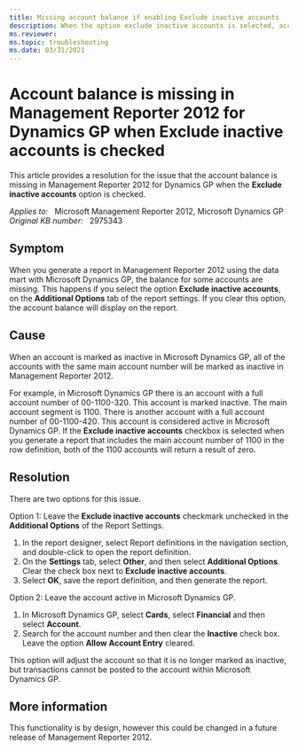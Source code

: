 ```yaml
---
title: Missing account balance if enabling Exclude inactive accounts
description: When the option exclude inactive accounts is selected, account balances are missing from Management Reporter 2012 reports. Provides a resolution.
ms.reviewer: 
ms.topic: troubleshooting
ms.date: 03/31/2021
---
```

# Account balance is missing in Management Reporter 2012 for Dynamics GP when Exclude inactive accounts is checked

This article provides a resolution for the issue that the account balance is missing in Management Reporter 2012 for Dynamics GP when the **Exclude inactive accounts** option is checked.

_Applies to:_ &nbsp; Microsoft Management Reporter 2012, Microsoft Dynamics GP  
_Original KB number:_ &nbsp; 2975343

## Symptom

When you generate a report in Management Reporter 2012 using the data mart with Microsoft Dynamics GP, the balance for some accounts are missing. This happens if you select the option **Exclude inactive accounts**, on the **Additional Options** tab of the report settings. If you clear this option, the account balance will display on the report.

## Cause

When an account is marked as inactive in Microsoft Dynamics GP, all of the accounts with the same main account number will be marked as inactive in Management Reporter 2012.

For example, in Microsoft Dynamics GP there is an account with a full account number of 00-1100-320. This account is marked inactive. The main account segment is 1100. There is another account with a full account number of 00-1100-420. This account is considered active in Microsoft Dynamics GP. If the **Exclude inactive accounts** checkbox is selected when you generate a report that includes the main account number of 1100 in the row definition, both of the 1100 accounts will return a result of zero.

## Resolution

There are two options for this issue.

Option 1: Leave the **Exclude inactive accounts** checkmark unchecked in the **Additional Options** of the Report Settings.

1. In the report designer, select Report definitions in the navigation section, and double-click to open the report definition.
2. On the **Settings** tab, select **Other**, and then select **Additional Options**. Clear the check box next to **Exclude inactive accounts**.
3. Select **OK**, save the report definition, and then generate the report.

Option 2: Leave the account active in Microsoft Dynamics GP.

1. In Microsoft Dynamics GP, select **Cards**, select **Financial** and then select **Account**.
2. Search for the account number and then clear the **Inactive** check box. Leave the option **Allow Account Entry** cleared.

This option will adjust the account so that it is no longer marked as inactive, but transactions cannot be posted to the account within Microsoft Dynamics GP.

## More information

This functionality is by design, however this could be changed in a future release of Management Reporter 2012.

